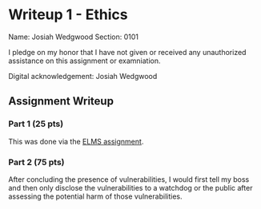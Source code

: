 # Writeup 1 - Ethics

Name: Josiah Wedgwood
Section: 0101 

I pledge on my honor that I have not given or received any unauthorized assistance on this assignment or examniation.

Digital acknowledgement: Josiah Wedgwood

## Assignment Writeup

### Part 1 (25 pts)

This was done via the [ELMS assignment](). 

### Part 2 (75 pts)

After concluding the presence of vulnerabilities, I would first tell my boss and
then only disclose the vulnerabilities to a watchdog or the public after assessing
the potential harm of those vulnerabilities. 
